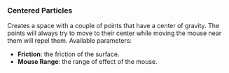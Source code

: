 ### Centered Particles
Creates a space with a couple of points that have a center of gravity. The points will always try to move to their center while moving the mouse near them will repel them.
Available parameters:
  - **Friction**: the friction of the surface.
  - **Mouse Range**: the range of effect of the mouse.
